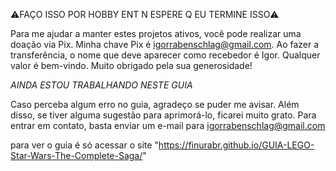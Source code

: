 ⚠FAÇO ISSO POR HOBBY ENT N ESPERE Q EU TERMINE ISSO⚠

Para me ajudar a manter estes projetos ativos, você pode realizar uma doação via Pix. Minha chave Pix é igorrabenschlag@gmail.com. Ao fazer a transferência, o nome que deve aparecer como recebedor é Igor. Qualquer valor é bem-vindo. Muito obrigado pela sua generosidade!

*AINDA ESTOU TRABALHANDO NESTE GUIA*

Caso perceba algum erro no guia, agradeço se puder me avisar. Além disso, se tiver alguma sugestão para aprimorá-lo, ficarei muito grato. Para entrar em contato, basta enviar um e-mail para igorrabenschlag@gmail.com

para ver o guia é só acessar o site "https://finurabr.github.io/GUIA-LEGO-Star-Wars-The-Complete-Saga/"
